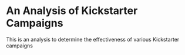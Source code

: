 # An Analysis of Kickstarter Campaigns
This is an analysis to determine the effectiveness of various Kickstarter campaigns
